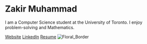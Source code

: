 # Zakir Muhammad
I am a Computer Science student at the University of Toronto.
I enjoy problem-solving and Mathematics.

[Website](https://zakirm.com)
[LinkedIn](https://linkedin.com/in/zakir-m)
[Resume](https://www.zakirm.com/resume)
![Floral_Border](https://github.com/Zakir-Muhammad/Zakir-Muhammad/assets/84191340/697a25f3-0217-4a86-b496-f2b310e1597c)

<!--
**Zakir-Muhammad/Zakir-Muhammad** is a ✨ _special_ ✨ repository because its `README.md` (this file) appears on your GitHub profile.

Here are some ideas to get you started:

- 🔭 I’m currently working on ...
- 🌱 I’m currently learning ...
- 👯 I’m looking to collaborate on ...
- 🤔 I’m looking for help with ...
- 💬 Ask me about ...
- 📫 How to reach me: ...
- 😄 Pronouns: ...
- ⚡ Fun fact: ...
-->

